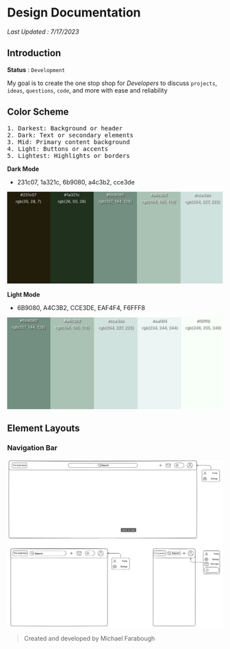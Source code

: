 # Design Documentation

_Last Updated : 7/17/2023_

## Introduction

**Status** : `Development`

My goal is to create the one stop shop for _Developers_ to discuss `projects`, `ideas`, `questions`, `code`, and more with ease and reliability

## Color Scheme

<pre>
1. Darkest: Background or header
2. Dark: Text or secondary elements
3. Mid: Primary content background
4. Light: Buttons or accents
5. Lightest: Highlights or borders
</pre>

**Dark Mode**

- 231c07, 1a321c, 6b9080, a4c3b2, cce3de

![darkGreen](src/designAssets/darkGreen.jpg)

**Light Mode**

- 6B9080, A4C3B2, CCE3DE, EAF4F4, F6FFF8

![lightGreen](src/designAssets/ivyGreen.jpg)

## Element Layouts

### Navigation Bar

![NavBar](src/designAssets/navLayout.jpg)

> Created and developed by Michael Farabough
